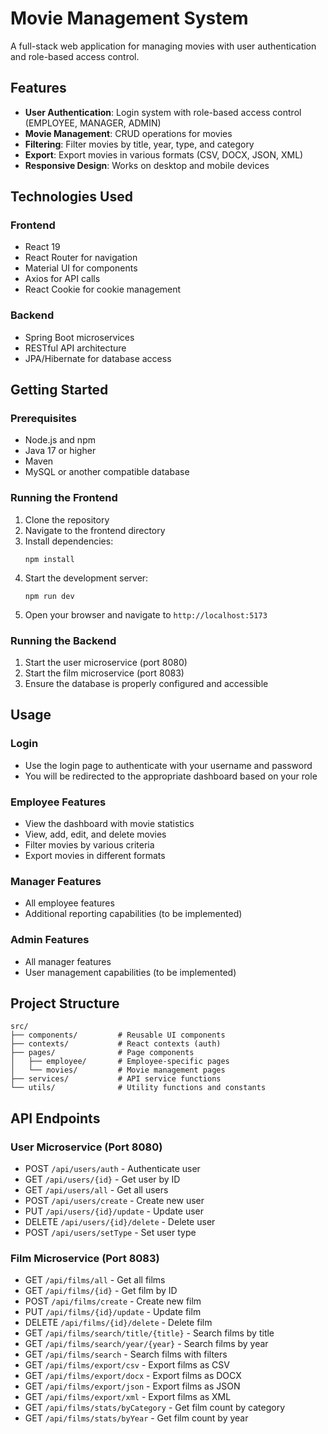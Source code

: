 # Movie Management System

A full-stack web application for managing movies with user authentication and role-based access control.

## Features

- **User Authentication**: Login system with role-based access control (EMPLOYEE, MANAGER, ADMIN)
- **Movie Management**: CRUD operations for movies
- **Filtering**: Filter movies by title, year, type, and category
- **Export**: Export movies in various formats (CSV, DOCX, JSON, XML)
- **Responsive Design**: Works on desktop and mobile devices

## Technologies Used

### Frontend
- React 19
- React Router for navigation
- Material UI for components
- Axios for API calls
- React Cookie for cookie management

### Backend
- Spring Boot microservices
- RESTful API architecture
- JPA/Hibernate for database access

## Getting Started

### Prerequisites
- Node.js and npm
- Java 17 or higher
- Maven
- MySQL or another compatible database

### Running the Frontend

1. Clone the repository
2. Navigate to the frontend directory
3. Install dependencies:
   ```
   npm install
   ```
4. Start the development server:
   ```
   npm run dev
   ```
5. Open your browser and navigate to `http://localhost:5173`

### Running the Backend

1. Start the user microservice (port 8080)
2. Start the film microservice (port 8083)
3. Ensure the database is properly configured and accessible

## Usage

### Login
- Use the login page to authenticate with your username and password
- You will be redirected to the appropriate dashboard based on your role

### Employee Features
- View the dashboard with movie statistics
- View, add, edit, and delete movies
- Filter movies by various criteria
- Export movies in different formats

### Manager Features
- All employee features
- Additional reporting capabilities (to be implemented)

### Admin Features
- All manager features
- User management capabilities (to be implemented)

## Project Structure

```
src/
├── components/         # Reusable UI components
├── contexts/           # React contexts (auth)
├── pages/              # Page components
│   ├── employee/       # Employee-specific pages
│   └── movies/         # Movie management pages
├── services/           # API service functions
└── utils/              # Utility functions and constants
```

## API Endpoints

### User Microservice (Port 8080)
- POST `/api/users/auth` - Authenticate user
- GET `/api/users/{id}` - Get user by ID
- GET `/api/users/all` - Get all users
- POST `/api/users/create` - Create new user
- PUT `/api/users/{id}/update` - Update user
- DELETE `/api/users/{id}/delete` - Delete user
- POST `/api/users/setType` - Set user type

### Film Microservice (Port 8083)
- GET `/api/films/all` - Get all films
- GET `/api/films/{id}` - Get film by ID
- POST `/api/films/create` - Create new film
- PUT `/api/films/{id}/update` - Update film
- DELETE `/api/films/{id}/delete` - Delete film
- GET `/api/films/search/title/{title}` - Search films by title
- GET `/api/films/search/year/{year}` - Search films by year
- GET `/api/films/search` - Search films with filters
- GET `/api/films/export/csv` - Export films as CSV
- GET `/api/films/export/docx` - Export films as DOCX
- GET `/api/films/export/json` - Export films as JSON
- GET `/api/films/export/xml` - Export films as XML
- GET `/api/films/stats/byCategory` - Get film count by category
- GET `/api/films/stats/byYear` - Get film count by year
